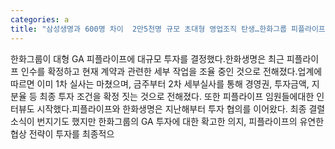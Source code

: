 ```yaml
---
categories: a
title: "삼성생명과 600명 차이  2만5천명 규모 초대형 영업조직 탄생…한화그룹 피플라이프에 대규모 투자 결정"
---
```

한화그룹이 대형 GA 피플라이프에 대규모 투자를 결정했다.한화생명은 최근 피플라이프 인수를 확정하고 현재 계약과 관련한 세부 작업을 조율 중인 것으로 전해졌다.업계에 따르면 이미 1차 실사는 마쳤으며, 금주부터 2차 세부실사를 통해 경영권, 투자금액, 지분율 등 최종 투자 조건을 확정 짓는 것으로 전해졌다. 또한 피플라이프 임원들에대한 인터뷰도 시작했다.피플라이프와 한화생명은 지난해부터 투자 협의를 이어왔다. 최종 결렬 소식이 번지기도 했지만 한화그룹의 GA 투자에 대한 확고한 의지, 피플라이프의 유연한 협상 전략이 투자를 최종적으